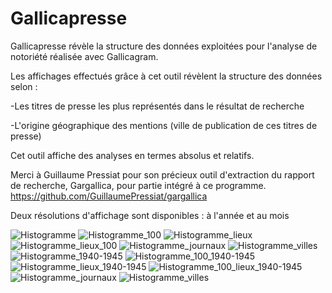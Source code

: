 # Gallicapresse
Gallicapresse révèle la structure des données exploitées pour l'analyse de notoriété réalisée avec Gallicagram.

Les affichages effectués grâce à cet outil révèlent la structure des données selon :
  
  -Les titres de presse les plus représentés dans le résultat de recherche
  
  -L'origine géographique des mentions (ville de publication de ces titres de presse)

Cet outil affiche des analyses en termes absolus et relatifs.

Merci à Guillaume Pressiat pour son précieux outil d'extraction du rapport de recherche, Gargallica, pour partie intégré à ce programme. https://github.com/GuillaumePressiat/gargallica

Deux résolutions d'affichage sont disponibles : à l'année et au mois

![Histogramme](https://user-images.githubusercontent.com/25954316/93616320-e3e46300-f9d4-11ea-917c-3e08278f9f25.png)
![Histogramme_100](https://user-images.githubusercontent.com/25954316/93616333-e646bd00-f9d4-11ea-8da0-b4ce5cdd94a8.png)
![Histogramme_lieux](https://user-images.githubusercontent.com/25954316/93616342-e941ad80-f9d4-11ea-8a7f-12f18518db3f.png)
![Histogramme_lieux_100](https://user-images.githubusercontent.com/25954316/93616347-eb0b7100-f9d4-11ea-8ac4-bcb46a0f51b4.png)
![Histogramme_journaux](https://user-images.githubusercontent.com/25954316/93616358-ee9ef800-f9d4-11ea-93fa-9fde29bd963c.png)
![Histogramme_villes](https://user-images.githubusercontent.com/25954316/93616361-f1015200-f9d4-11ea-801a-2d073207a96a.png)
![Histogramme_1940-1945](https://user-images.githubusercontent.com/25954316/93616397-feb6d780-f9d4-11ea-9dfb-210da0238113.png)
![Histogramme_100_1940-1945](https://user-images.githubusercontent.com/25954316/93616410-024a5e80-f9d5-11ea-939f-9af612dfb028.png)
![Histogramme_lieux_1940-1945](https://user-images.githubusercontent.com/25954316/93616438-08403f80-f9d5-11ea-9ac8-90ba6cf7e53e.png)
![Histogramme_100_lieux_1940-1945](https://user-images.githubusercontent.com/25954316/93616451-0aa29980-f9d5-11ea-8d51-8f8378b71b61.png)
![Histogramme_journaux](https://user-images.githubusercontent.com/25954316/93616468-0eceb700-f9d5-11ea-989a-329dc51aa0b8.png)
![Histogramme_villes](https://user-images.githubusercontent.com/25954316/93616474-11311100-f9d5-11ea-83d0-b240246ee92c.png)
